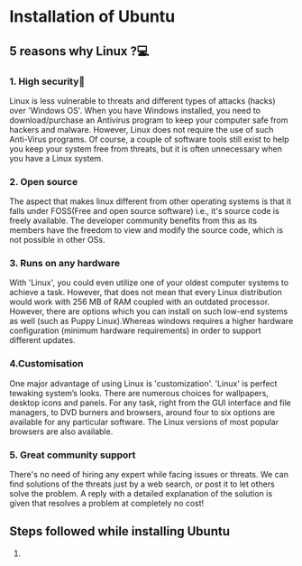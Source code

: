 # Installation of Ubuntu
## 5 reasons why Linux ?💻
### 1. High security🔐
Linux is less vulnerable to threats and different types of attacks (hacks) over 'Windows OS'.
When you have Windows installed, you need to download/purchase an Antivirus program to keep your computer safe from hackers and malware. However, Linux does not require the use of such Anti-Virus programs. Of course, a couple of software tools still exist to help you keep your system free from threats, but it is often unnecessary when you have a Linux system.
### 2. Open source
The aspect that makes linux different from other operating systems is that it falls under FOSS(Free and open source software) i.e., it's source code is freely available.
The developer community benefits from this as its members have the freedom to view and modify the source code, which is not possible in other OSs.
### 3. Runs on any hardware
With 'Linux', you could even utilize one of your oldest computer systems to achieve a task. However, that does not mean that every Linux distribution would work with 256 MB of RAM coupled with an outdated processor. However, there are options which you can install on such low-end systems as well (such as Puppy Linux).Whereas windows requires a higher hardware configuration (minimum hardware requirements) in order to support different updates.
### 4.Customisation
One major advantage of using Linux is 'customization'. 'Linux' is perfect tewaking system’s looks. There are numerous choices for wallpapers, desktop icons and panels. 
For any task, right from the GUI interface and file managers, to DVD burners and browsers, around four to six options are available for any particular software. The Linux versions of most popular browsers are also available.
### 5. Great community support
There's no need of hiring any expert while facing issues or threats. We can find solutions of the threats just by a web search, or post it to let others solve the problem. A reply with a detailed explanation of the solution is given that resolves a problem at completely no cost!

## Steps followed while installing Ubuntu
1) 
